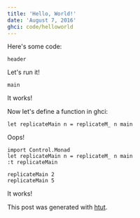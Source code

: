 ```yaml
---
title: 'Hello, World!'
date: 'August 7, 2016'
ghci: code/helloworld
---
```


Here's some code: 

~~~include:main
header
~~~

Let's run it!

~~~ghci
main
~~~

It works!

<!--more-->

Now let's define a function in ghci:

~~~{.ghci .fail}
let replicateMain n = replicateM_ n main
~~~

Oops!

~~~{.ghci .haskell}
import Control.Monad
let replicateMain n = replicateM_ n main
:t replicateMain
~~~

~~~ghci
replicateMain 2
replicateMain 5
~~~

It works!

This post was generated with [htut](https://github.com/aaronvargo/htut).
